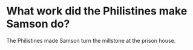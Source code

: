 # What work did the Philistines make Samson do?

The Philistines made Samson turn the millstone at the prison house.
